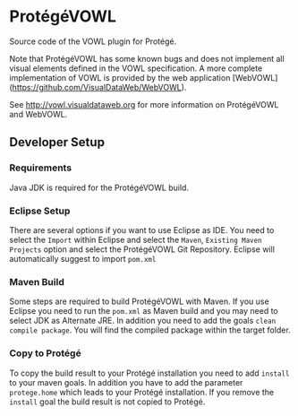 ProtégéVOWL 
===========

Source code of the VOWL plugin for Protégé.

Note that ProtégéVOWL has some known bugs and does not implement all visual elements defined in the VOWL specification.
A more complete implementation of VOWL is provided by the web application [WebVOWL] (https://github.com/VisualDataWeb/WebVOWL).

See http://vowl.visualdataweb.org for more information on ProtégéVOWL and WebVOWL.

## Developer Setup

### Requirements
Java JDK is required for the ProtégéVOWL build.

### Eclipse Setup
There are several options if you want to use Eclipse as IDE. You need to select the 
``Import`` within Eclipse and select the ``Maven``, ``Existing Maven Projects`` option and select the ProtégéVOWL Git Repository. Eclipse will automatically suggest to import ``pom.xml``
 
### Maven Build
Some steps are required to build ProtégéVOWL with Maven. If you use Eclipse you need to run the ``pom.xml`` as Maven build and you may need to select JDK as Alternate JRE.
In addition you need to add the goals ``clean compile package``. You will find the compiled package within the target folder.

### Copy to Protégé
To copy the build result to your Protégé installation you need to add ``install`` to your maven goals.
In addition you have to add the parameter ``protege.home`` which leads to your Protégé installation.
If you remove the ``install`` goal the build result is not copied to Protégé.
